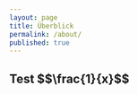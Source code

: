 ```yaml
---
layout: page
title: Überblick
permalink: /about/
published: true
---
```


<h2>Test $$\frac{1}{x}$$ </h2>


